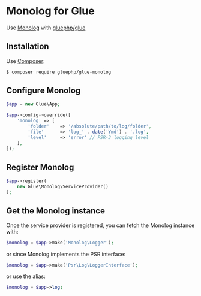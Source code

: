 # Monolog for Glue

Use [Monolog](https://github.com/Seldaek/monolog) with [gluephp/glue](https://github.com/gluephp/glue)

## Installation

Use [Composer](http://getcomposer.org):

```bash
$ composer require gluephp/glue-monolog
```

## Configure Monolog

```php
$app = new Glue\App;

$app->config->override([
    'monolog' => [
        'folder'    => '/absolute/path/to/log/folder',
        'file'      => 'log_' . date('Ymd') . '.log',
        'level'     => 'error' // PSR-3 logging level
    ],
]);
```

## Register Monolog

```php
$app->register(
    new Glue\Monolog\ServiceProvider()
);
```

## Get the Monolog instance

Once the service provider is registered, you can fetch the Monolog instance with:

```php
$monolog = $app->make('Monolog\Logger');
```
or since Monolog implements the PSR interface:
```php
$monolog = $app->make('Psr\Log\LoggerInterface');
```
or use the alias:
```php
$monolog = $app->log;
```
